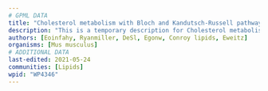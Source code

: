 ```yaml
---
# GPML DATA
title: "Cholesterol metabolism with Bloch and Kandutsch-Russell pathways"
description: "This is a temporary description for Cholesterol metabolism with Bloch and Kandutsch-Russell pathways"
authors: [Eoinfahy, Ryanmiller, DeSl, Egonw, Conroy lipids, Eweitz]
organisms: [Mus musculus]
# ADDITIONAL DATA
last-edited: 2021-05-24
communities: [Lipids]
wpid: "WP4346"
---
```


